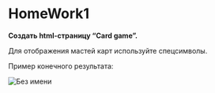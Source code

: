 # <b>HomeWork1</b>

<p><b>Создать html-страницу “Card game”.</b></p>
<p>Для отображения мастей карт используйте спецсимволы.</p>
<p>Пример конечного результата:</p>

![Без имени](https://user-images.githubusercontent.com/108996479/231290851-b3a537e7-5552-45ee-8885-d1f84b2a9b4b.jpg)

